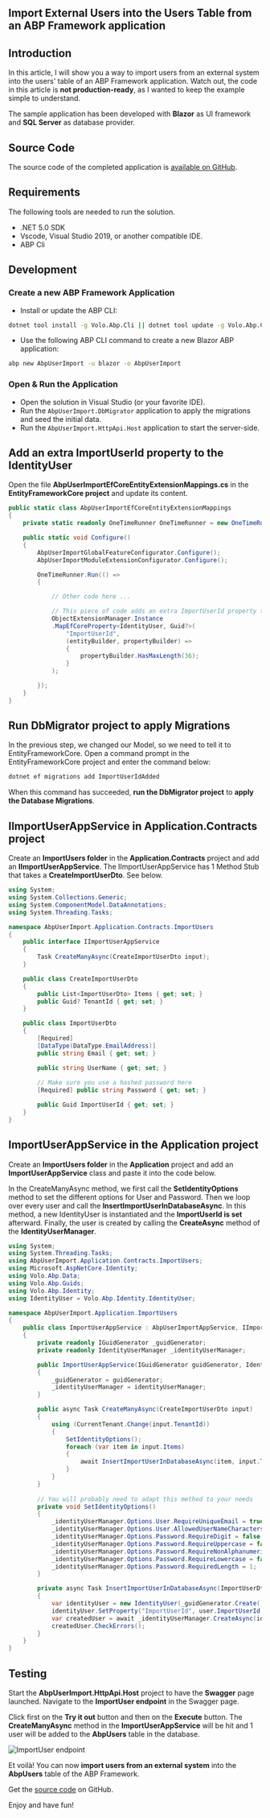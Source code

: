 ## Import External Users into the Users Table from an ABP Framework application

## Introduction

In this article, I will show you a way to import users from an external system into the users' table of an ABP Framework application. Watch out, the code in this article is **not production-ready**, as I wanted to keep the example simple to understand.

The sample application has been developed with **Blazor** as UI framework and **SQL Server** as database provider.

## Source Code

The source code of the completed application is [available on GitHub](https://github.com/bartvanhoey/AbpUserImport).

## Requirements

The following tools are needed to run the solution.

- .NET 5.0 SDK
- Vscode, Visual Studio 2019, or another compatible IDE.
- ABP Cli

## Development

### Create a new ABP Framework Application

- Install or update the ABP CLI:

```bash
dotnet tool install -g Volo.Abp.Cli || dotnet tool update -g Volo.Abp.Cli
```

- Use the following ABP CLI command to create a new Blazor ABP application:

```bash
abp new AbpUserImport -u blazor -o AbpUserImport
```

### Open & Run the Application

- Open the solution in Visual Studio (or your favorite IDE).
- Run the `AbpUserImport.DbMigrator` application to apply the migrations and seed the initial data.
- Run the `AbpUserImport.HttpApi.Host` application to start the server-side.

## Add an extra ImportUserId property to the IdentityUser

Open the file **AbpUserImportEfCoreEntityExtensionMappings.cs** in the **EntityFrameworkCore project** and update its content.

```csharp
public static class AbpUserImportEfCoreEntityExtensionMappings
{
    private static readonly OneTimeRunner OneTimeRunner = new OneTimeRunner();

    public static void Configure()
    {
        AbpUserImportGlobalFeatureConfigurator.Configure();
        AbpUserImportModuleExtensionConfigurator.Configure();

        OneTimeRunner.Run(() =>
        {

            // Other code here ...

            // This piece of code adds an extra ImportUserId property to the IdentityUser class
            ObjectExtensionManager.Instance
            .MapEfCoreProperty<IdentityUser, Guid?>(
                "ImportUserId",
                (entityBuilder, propertyBuilder) =>
                {
                    propertyBuilder.HasMaxLength(36);
                }
            );

        });
    }
}
```

## Run DbMigrator project to apply Migrations

In the previous step, we changed our Model, so we need to tell it to EntityFrameworkCore.
Open a command prompt in the EntityFrameworkCore project and enter the command below:

```bash
dotnet ef migrations add ImportUserIdAdded
```

When this command has succeeded, **run the DbMigrator project** to **apply the Database Migrations**.

## IImportUserAppService in Application.Contracts project

Create an **ImportUsers folder** in the **Application.Contracts** project and add an **IImportUserAppService**.
The IImportUserAppService has 1 Method Stub that takes a **CreateImportUserDto**. See below.

```csharp
using System;
using System.Collections.Generic;
using System.ComponentModel.DataAnnotations;
using System.Threading.Tasks;

namespace AbpUserImport.Application.Contracts.ImportUsers
{
    public interface IImportUserAppService
    {
        Task CreateManyAsync(CreateImportUserDto input);
    }

    public class CreateImportUserDto
    {
        public List<ImportUserDto> Items { get; set; }
        public Guid? TenantId { get; set; }
    }

    public class ImportUserDto
    {
        [Required]
        [DataType(DataType.EmailAddress)]
        public string Email { get; set; }

        public string UserName { get; set; }
        
        // Make sure you use a hashed password here
        [Required] public string Password { get; set; } 

        public Guid ImportUserId { get; set; }
    }
}
```

## ImportUserAppService in the Application project

Create an **ImportUsers folder** in the **Application** project and add an **ImportUserAppService** class and paste it into the code below.

In the CreateManyAsync method, we first call the **SetIdentityOptions** method to set the different options for User and Password. Then we loop over every user and call the **InsertImportUserInDatabaseAsync**. In this method, a new IdentityUser is instantiated and the **ImportUserId is set** afterward. Finally, the user is created by calling the **CreateAsync** method of the **IdentityUserManager**.

```csharp
using System;
using System.Threading.Tasks;
using AbpUserImport.Application.Contracts.ImportUsers;
using Microsoft.AspNetCore.Identity;
using Volo.Abp.Data;
using Volo.Abp.Guids;
using Volo.Abp.Identity;
using IdentityUser = Volo.Abp.Identity.IdentityUser;

namespace AbpUserImport.Application.ImportUsers
{
    public class ImportUserAppService : AbpUserImportAppService, IImportUserAppService
    {
        private readonly IGuidGenerator _guidGenerator;
        private readonly IdentityUserManager _identityUserManager;

        public ImportUserAppService(IGuidGenerator guidGenerator, IdentityUserManager identityUserManager)
        {
            _guidGenerator = guidGenerator;
            _identityUserManager = identityUserManager;
        }

        public async Task CreateManyAsync(CreateImportUserDto input)
        {
            using (CurrentTenant.Change(input.TenantId))
            {
                SetIdentityOptions();
                foreach (var item in input.Items)
                {
                    await InsertImportUserInDatabaseAsync(item, input.TenantId);
                }
            }
        }
        
        // You will probably need to adapt this method to your needs
        private void SetIdentityOptions()
        {
            _identityUserManager.Options.User.RequireUniqueEmail = true;
            _identityUserManager.Options.User.AllowedUserNameCharacters = $"{_identityUserManager.Options.User.AllowedUserNameCharacters}"; // add special characters here!
            _identityUserManager.Options.Password.RequireDigit = false;
            _identityUserManager.Options.Password.RequireUppercase = false;
            _identityUserManager.Options.Password.RequireNonAlphanumeric = false;
            _identityUserManager.Options.Password.RequireLowercase = false;
            _identityUserManager.Options.Password.RequiredLength = 1;
        }

        private async Task InsertImportUserInDatabaseAsync(ImportUserDto user, Guid? tenantId)
        {
            var identityUser = new IdentityUser(_guidGenerator.Create(), user.Email, user.Email, tenantId);
            identityUser.SetProperty("ImportUserId", user.ImportUserId.ToString());
            var createdUser = await _identityUserManager.CreateAsync(identityUser, user.Password, false);
            createdUser.CheckErrors();
        }
    }
}

```

## Testing

Start the **AbpUserImport.HttpApi.Host** project to have the **Swagger** page launched.
Navigate to the **ImportUser endpoint** in the Swagger page.

Click first on the **Try it out** button and then on the **Execute** button. The **CreateManyAsync** method in the **ImportUserAppService** will be hit and 1 user will be added to the **AbpUsers** table in the database.

![ImportUser endpoint](../Images/Swagger_ImportUser_Endpoint.jpg)

Et voilà! You can now **import users from an external system** into the **AbpUsers** table of the ABP Framework.

Get the [source code](https://github.com/bartvanhoey/AbpUserImport.git) on GitHub.

Enjoy and have fun!
